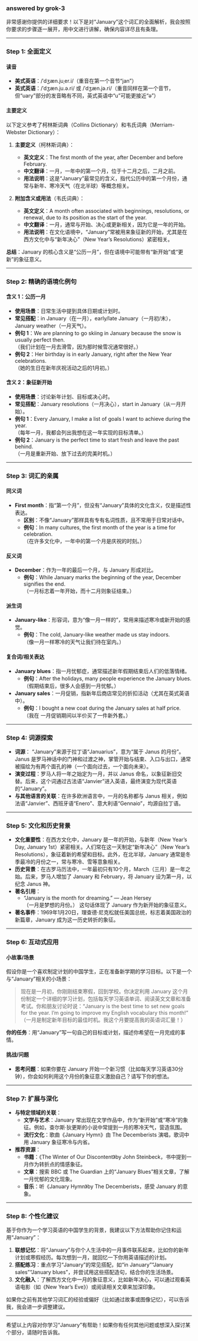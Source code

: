 ### answered by grok-3
非常感谢你提供的详细要求！以下是对“January”这个词汇的全面解析，我会按照你要求的步骤逐一展开，用中文进行讲解，确保内容详尽且有条理。

---

### Step 1: 全面定义

#### 读音
- **美式英语**：/ˈdʒæn.juˌer.i/（重音在第一个音节“jan”）
- **英式英语**：/ˈdʒæn.ju.ə.ri/ 或 /ˈdʒæn.jə.ri/（重音同样在第一个音节，但“uary”部分的发音略有不同，英式英语中“u”可能更接近“ə”）

#### 主要定义
以下定义参考了柯林斯词典（Collins Dictionary）和韦氏词典（Merriam-Webster Dictionary）：

1. **主要定义**（柯林斯词典）：
   - **英文定义**：The first month of the year, after December and before February.
   - **中文翻译**：一月，一年中的第一个月，位于十二月之后，二月之前。
   - **用法说明**：这是“January”最常见的含义，指代公历中的第一个月份，通常与新年、寒冷天气（在北半球）等概念相关。

2. **附加含义或用法**（韦氏词典）：
   - **英文定义**：A month often associated with beginnings, resolutions, or renewal, due to its position as the start of the year.
   - **中文翻译**：一月，通常与开始、决心或更新相关，因为它是一年的开始。
   - **用法说明**：在文化语境中，“January”常被用来象征新的开始，尤其是在西方文化中与“新年决心”（New Year’s Resolutions）紧密相关。

**总结**：January 的核心含义是“公历一月”，但在语境中可能带有“新开始”或“更新”的象征意义。

---

### Step 2: 精确的语境化例句

#### 含义 1：公历一月
- **使用场景**：日常生活中提到具体日期或计划时。
- **常见搭配**：in January（在一月），early/late January（一月初/末），January weather（一月天气）。
- **例句 1**：We are planning to go skiing in January because the snow is usually perfect then.  
  （我们计划在一月去滑雪，因为那时候雪况通常很好。）
- **例句 2**：Her birthday is in early January, right after the New Year celebrations.  
  （她的生日在新年庆祝活动之后的1月初。）

#### 含义 2：象征新开始
- **使用场景**：讨论新年计划、目标或决心时。
- **常见搭配**：January resolutions（一月决心），start in January（从一月开始）。
- **例句 1**：Every January, I make a list of goals I want to achieve during the year.  
  （每年一月，我都会列出我想在这一年实现的目标清单。）
- **例句 2**：January is the perfect time to start fresh and leave the past behind.  
  （一月是重新开始、放下过去的完美时机。）

---

### Step 3: 词汇的亲属

#### 同义词
- **First month**：指“第一个月”，但没有“January”具体的文化含义，仅是描述性表达。
  - **区别**：不像“January”那样具有专有名词性质，且不常用于日常对话中。
  - **例句**：In many cultures, the first month of the year is a time for celebration.  
    （在许多文化中，一年中的第一个月是庆祝的时刻。）

#### 反义词
- **December**：作为一年的最后一个月，与 January 形成对比。
  - **例句**：While January marks the beginning of the year, December signifies the end.  
    （一月标志着一年开始，而十二月则象征结束。）

#### 派生词
- **January-like**：形容词，意为“像一月一样的”，常用来描述寒冷或新开始的感觉。
  - **例句**：The cold, January-like weather made us stay indoors.  
    （像一月一样寒冷的天气让我们待在室内。）

#### 复合词/相关表达
- **January blues**：指一月忧郁症，通常描述新年假期结束后人们的低落情绪。
  - **例句**：After the holidays, many people experience the January blues.  
    （假期结束后，很多人会感到一月忧郁。）
- **January sales**：一月促销，指新年后商店常见的折扣活动（尤其在英式英语中）。
  - **例句**：I bought a new coat during the January sales at half price.  
    （我在 一月促销期间以半价买了一件新外套。）

---

### Step 4: 词源探索

- **词源**： “January”来源于拉丁语“Januarius”，意为“属于 Janus 的月份”。Janus 是罗马神话中的门神和过渡之神，掌管开始与结束、入口与出口，通常被描绘为有两个面孔的神（一个面向过去，一个面向未来）。
- **演变过程**：罗马人将一年之始定为一月，并以 Janus 命名，以象征新旧交替。后来，这个词通过古法语“Janvier”进入英语，最终演变为现代英语的“January”。
- **与其他语言的关联**：在许多欧洲语言中，一月的名称都与 Janus 相关，例如法语“Janvier”、西班牙语“Enero”、意大利语“Gennaio”，均源自拉丁语。

---

### Step 5: 文化和历史背景

- **文化重要性**：在西方文化中，January 是一年的开始，与新年（New Year’s Day, January 1st）紧密相关。人们常在这一天制定“新年决心”（New Year’s Resolutions），象征着新的希望和目标。此外，在北半球，January 通常是冬季最冷的月份之一，常与寒冷、雪等意象相关。
- **历史背景**：在古罗马历法中，一年最初只有10个月，March（三月）是一年之始。后来，罗马人增加了 January 和 February，将 January 设为第一月，以纪念 Janus 神。
- **著名引用**：
  - “January is the month for dreaming.” — Jean Hersey  
    （一月是梦想的月份。）
    这句话体现了 January 作为新开始的象征意义。
- **著名事件**：1969年1月20日，理查德·尼克松就任美国总统，标志着美国政治的新篇章，January 成为这一历史转折的象征。

---

### Step 6: 互动式应用

#### 小故事/场景
假设你是一个喜欢制定计划的中国学生，正在准备新学期的学习目标。以下是一个与“January”相关的小场景：

> 现在是一月初，你刚刚结束寒假，回到学校。你决定利用 January 这个月份制定一个详细的学习计划，包括每天学习英语单词、阅读英文文章和准备考试。你和朋友讨论时说：“January is the best time to set new goals for the year. I’m going to improve my English vocabulary this month!”  
> （一月是制定新年目标的最佳时机。我这个月要提高我的英语词汇量！）

**你的任务**：用“January”写一句自己的目标或计划，描述你希望在一月完成的事情。

#### 挑战/问题
- **思考问题**：如果你要在 January 开始一个新习惯（比如每天学习英语30分钟），你会如何利用这个月份的象征意义激励自己？请写下你的想法。

---

### Step 7: 扩展与深化

- **与特定领域的关联**：
  - **文学与艺术**：January 常出现在文学作品中，作为“新开始”或“寒冷”的象征。例如，查尔斯·狄更斯的小说中常提到一月的寒冷天气，营造氛围。
  - **流行文化**：歌曲《January Hymn》由 The Decemberists 演唱，歌词中用 January 象征寒冷与内省。
- **推荐资源**：
  - **书籍**：《The Winter of Our Discontent》by John Steinbeck，书中提到一月作为转折点的情感象征。
  - **文章**：搜索 BBC 或 The Guardian 上的“January Blues”相关文章，了解一月忧郁的文化现象。
  - **音乐**：听《January Hymn》by The Decemberists，感受 January 的意象。

---

### Step 8: 个性化建议

基于你作为一个学习英语的中国学生的背景，我建议以下方法帮助你记住和运用“January”：
1. **联想记忆**：将“January”与你个人生活中的一月事件联系起来，比如你的新年计划或寒假经历。每次想到一月，就回忆一下你用英语描述的计划。
2. **搭配练习**：重点学习“January”的常见搭配，如“in January”“January sales”“January blues”，并尝试用这些搭配造句，结合你的生活场景。
3. **文化融入**：了解西方文化中一月的象征意义，比如新年决心，可以通过观看英语电影（如《New Year’s Eve》）或阅读相关文章来加深印象。

如果你之前有其他学习词汇的经验或偏好（比如通过故事或图像记忆），可以告诉我，我会进一步调整建议。

---

希望以上内容对你学习“January”有帮助！如果你有任何其他问题或想深入探讨某个部分，请随时告诉我。